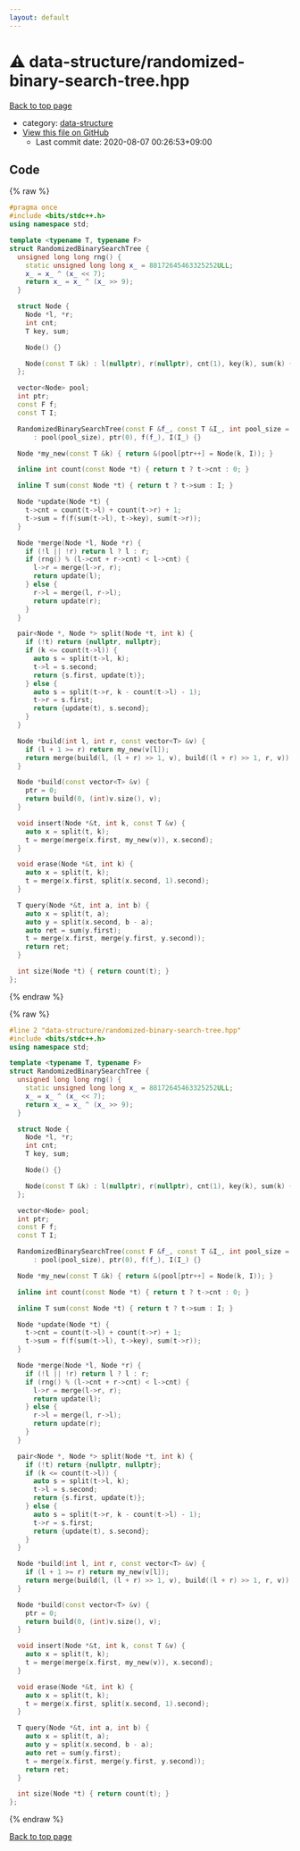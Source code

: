 ```yaml
---
layout: default
---
```


<!-- mathjax config similar to math.stackexchange -->
<script type="text/javascript" async
  src="https://cdnjs.cloudflare.com/ajax/libs/mathjax/2.7.5/MathJax.js?config=TeX-MML-AM_CHTML">
</script>
<script type="text/x-mathjax-config">
  MathJax.Hub.Config({
    TeX: { equationNumbers: { autoNumber: "AMS" }},
    tex2jax: {
      inlineMath: [ ['$','$'] ],
      processEscapes: true
    },
    "HTML-CSS": { matchFontHeight: false },
    displayAlign: "left",
    displayIndent: "2em"
  });
</script>

<script type="text/javascript" src="https://cdnjs.cloudflare.com/ajax/libs/jquery/3.4.1/jquery.min.js"></script>
<script src="https://cdn.jsdelivr.net/npm/jquery-balloon-js@1.1.2/jquery.balloon.min.js" integrity="sha256-ZEYs9VrgAeNuPvs15E39OsyOJaIkXEEt10fzxJ20+2I=" crossorigin="anonymous"></script>
<script type="text/javascript" src="../../assets/js/copy-button.js"></script>
<link rel="stylesheet" href="../../assets/css/copy-button.css" />


# :warning: data-structure/randomized-binary-search-tree.hpp

<a href="../../index.html">Back to top page</a>

* category: <a href="../../index.html#36397fe12f935090ad150c6ce0c258d4">data-structure</a>
* <a href="{{ site.github.repository_url }}/blob/master/data-structure/randomized-binary-search-tree.hpp">View this file on GitHub</a>
    - Last commit date: 2020-08-07 00:26:53+09:00




## Code

<a id="unbundled"></a>
{% raw %}
```cpp
#pragma once
#include <bits/stdc++.h>
using namespace std;

template <typename T, typename F>
struct RandomizedBinarySearchTree {
  unsigned long long rng() {
    static unsigned long long x_ = 88172645463325252ULL;
    x_ = x_ ^ (x_ << 7);
    return x_ = x_ ^ (x_ >> 9);
  }

  struct Node {
    Node *l, *r;
    int cnt;
    T key, sum;

    Node() {}

    Node(const T &k) : l(nullptr), r(nullptr), cnt(1), key(k), sum(k) {}
  };

  vector<Node> pool;
  int ptr;
  const F f;
  const T I;

  RandomizedBinarySearchTree(const F &f_, const T &I_, int pool_size = 2000000)
      : pool(pool_size), ptr(0), f(f_), I(I_) {}

  Node *my_new(const T &k) { return &(pool[ptr++] = Node(k, I)); }

  inline int count(const Node *t) { return t ? t->cnt : 0; }

  inline T sum(const Node *t) { return t ? t->sum : I; }

  Node *update(Node *t) {
    t->cnt = count(t->l) + count(t->r) + 1;
    t->sum = f(f(sum(t->l), t->key), sum(t->r));
  }

  Node *merge(Node *l, Node *r) {
    if (!l || !r) return l ? l : r;
    if (rng() % (l->cnt + r->cnt) < l->cnt) {
      l->r = merge(l->r, r);
      return update(l);
    } else {
      r->l = merge(l, r->l);
      return update(r);
    }
  }

  pair<Node *, Node *> split(Node *t, int k) {
    if (!t) return {nullptr, nullptr};
    if (k <= count(t->l)) {
      auto s = split(t->l, k);
      t->l = s.second;
      return {s.first, update(t)};
    } else {
      auto s = split(t->r, k - count(t->l) - 1);
      t->r = s.first;
      return {update(t), s.second};
    }
  }

  Node *build(int l, int r, const vector<T> &v) {
    if (l + 1 >= r) return my_new(v[l]);
    return merge(build(l, (l + r) >> 1, v), build((l + r) >> 1, r, v));
  }

  Node *build(const vector<T> &v) {
    ptr = 0;
    return build(0, (int)v.size(), v);
  }

  void insert(Node *&t, int k, const T &v) {
    auto x = split(t, k);
    t = merge(merge(x.first, my_new(v)), x.second);
  }

  void erase(Node *&t, int k) {
    auto x = split(t, k);
    t = merge(x.first, split(x.second, 1).second);
  }

  T query(Node *&t, int a, int b) {
    auto x = split(t, a);
    auto y = split(x.second, b - a);
    auto ret = sum(y.first);
    t = merge(x.first, merge(y.first, y.second));
    return ret;
  }

  int size(Node *t) { return count(t); }
};

```
{% endraw %}

<a id="bundled"></a>
{% raw %}
```cpp
#line 2 "data-structure/randomized-binary-search-tree.hpp"
#include <bits/stdc++.h>
using namespace std;

template <typename T, typename F>
struct RandomizedBinarySearchTree {
  unsigned long long rng() {
    static unsigned long long x_ = 88172645463325252ULL;
    x_ = x_ ^ (x_ << 7);
    return x_ = x_ ^ (x_ >> 9);
  }

  struct Node {
    Node *l, *r;
    int cnt;
    T key, sum;

    Node() {}

    Node(const T &k) : l(nullptr), r(nullptr), cnt(1), key(k), sum(k) {}
  };

  vector<Node> pool;
  int ptr;
  const F f;
  const T I;

  RandomizedBinarySearchTree(const F &f_, const T &I_, int pool_size = 2000000)
      : pool(pool_size), ptr(0), f(f_), I(I_) {}

  Node *my_new(const T &k) { return &(pool[ptr++] = Node(k, I)); }

  inline int count(const Node *t) { return t ? t->cnt : 0; }

  inline T sum(const Node *t) { return t ? t->sum : I; }

  Node *update(Node *t) {
    t->cnt = count(t->l) + count(t->r) + 1;
    t->sum = f(f(sum(t->l), t->key), sum(t->r));
  }

  Node *merge(Node *l, Node *r) {
    if (!l || !r) return l ? l : r;
    if (rng() % (l->cnt + r->cnt) < l->cnt) {
      l->r = merge(l->r, r);
      return update(l);
    } else {
      r->l = merge(l, r->l);
      return update(r);
    }
  }

  pair<Node *, Node *> split(Node *t, int k) {
    if (!t) return {nullptr, nullptr};
    if (k <= count(t->l)) {
      auto s = split(t->l, k);
      t->l = s.second;
      return {s.first, update(t)};
    } else {
      auto s = split(t->r, k - count(t->l) - 1);
      t->r = s.first;
      return {update(t), s.second};
    }
  }

  Node *build(int l, int r, const vector<T> &v) {
    if (l + 1 >= r) return my_new(v[l]);
    return merge(build(l, (l + r) >> 1, v), build((l + r) >> 1, r, v));
  }

  Node *build(const vector<T> &v) {
    ptr = 0;
    return build(0, (int)v.size(), v);
  }

  void insert(Node *&t, int k, const T &v) {
    auto x = split(t, k);
    t = merge(merge(x.first, my_new(v)), x.second);
  }

  void erase(Node *&t, int k) {
    auto x = split(t, k);
    t = merge(x.first, split(x.second, 1).second);
  }

  T query(Node *&t, int a, int b) {
    auto x = split(t, a);
    auto y = split(x.second, b - a);
    auto ret = sum(y.first);
    t = merge(x.first, merge(y.first, y.second));
    return ret;
  }

  int size(Node *t) { return count(t); }
};

```
{% endraw %}

<a href="../../index.html">Back to top page</a>

